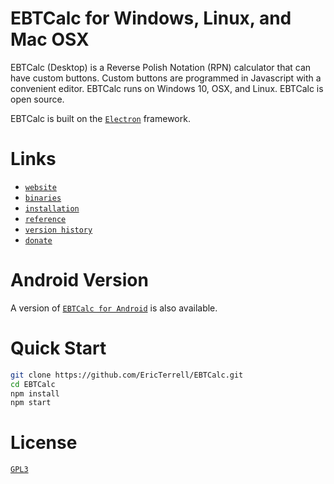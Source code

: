 # EBTCalc for Windows, Linux, and Mac OSX

EBTCalc (Desktop) is a Reverse Polish Notation (RPN) calculator that can have custom buttons. Custom buttons are programmed in Javascript with a convenient editor. EBTCalc runs on Windows 10, OSX, and Linux. EBTCalc is open source.

EBTCalc is built on the [`Electron`](https://github.com/electron/electron) framework.

# Links

* [`website`](https://www.ericbt.com/ebtcalc_electron)
* [`binaries`](https://www.ericbt.com/ebtcalc_electron/download)
* [`installation`](https://www.ericbt.com/ebtcalc_electron/installation)
* [`reference`](https://www.ericbt.com/ebtcalc_electron/reference)
* [`version history`](https://www.ericbt.com/ebtcalc_electron/versionhistory)
* [`donate`](https://www.ericbt.com/ebtcalc_electron/donate)

# Android Version

A version of [`EBTCalc for Android`](https://www.ericbt.com/ebtcalc) is also available.

# Quick Start

```sh
git clone https://github.com/EricTerrell/EBTCalc.git
cd EBTCalc
npm install
npm start
```

# License

[`GPL3`](https://www.gnu.org/licenses/gpl-3.0.en.html)